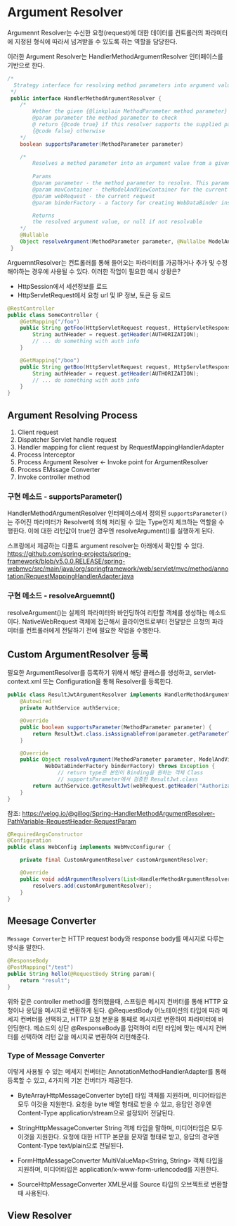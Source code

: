 # Argument Resolver

Argumennt Resolver는 수신한 요청(request)에 대한 데이터를 컨트롤러의 파라미터에 지정된 형식에 따라서 넘겨받을 수 있도록 하는 역할을 담당한다.

이러한 Argument Resolver는 HandlerMethodArgumentResolver 인터페이스를 기반으로 한다.

```Java
/*
  Strategy interface for resolving method parameters into argument values in the context of a given request
 */
 public interface HandlerMethodArgumentResolver {
    /*
        Wether the given {@linkplain MethodParameter method parameter} is supported by this resolver
        @param parameter the method parameter to check
        @ return {@code true} if this resolver supports the supplied parameter;
        {@code false} otherwise
    */
    boolean supportsParameter(MethodParameter parameter)

    /*
        Resolves a method parameter into an argument value from a given request. A {@link WebDataBinderFactory} provides a way to create a {@link WebDataBinder} instance when needed for data binding and type conversion purposes.
        
        Params
        @param parameter - the method parameter to resolve. This parameter must have previously been passed to {@link #supportsParameter} which must have returned {@code true}
        @param mavContainer - theModelAndViewContainer for the current request
        @param webRequest - the current request
        @param binderFactory - a factory for creating WebDataBinder instance

        Returns
        the resolved argument value, or null if not resolvable        
    */
    @Nullable
    Object resolveArgument(MethodParameter parameter, @Nullalbe ModelAndViewContainer mavContainer, NativeWebRequest webRequest, @Nullable WebDataBinderFactory binderFactory) throw Exception;
 }
```

ArguemntResolver는 컨트롤러를 통해 들어오는 파라미터를 가공하거나 추가 및 수정해야하는 경우에 사용될 수 있다.
이러한 작업이 필요한 예시 상황은?
- HttpSession에서 세션정보를 로드
- HttpServletRequest에서 요청 url 및 IP 정보, 토큰 등 로드

```Java
@RestController
public class SomeController {
    @GetMapping("/foo")
    public String getFoo(HttpServletRequest request, HttpServletResponse response) {
        String authHeader = request.getHeader(AUTHORIZATION);
        // ... do something with auth info
    }

    @GetMapping("/boo")
    public String getBoo(HttpServletRequest request, HttpServletResponse response) {
        String authHeader = request.getHeader(AUTHORIZATION);
        // ... do something with auth info
    }
}

```

## Argument Resolving Process
1. Client request
2. Dispatcher Servlet handle request
3. Handler mapping for client request by RequestMappingHandlerAdapter
4. Process Interceptor
5. Process Argument Resolver <- Invoke point for ArgumentResolver
6. Process EMssage Converter
7. Invoke controller method

### 구현 메소드 - supportsParameter()
HandlerMethodArgumentResolver 인터페이스에서 정의된 `supportsParameter()`는 주어진 파라미터가 Resolver에 의해 처리될 수 있는 Type인지 체크하는 역할을 수행한다. 이에 대한 리턴값이 true인 경우엔 resolveArgument()를 실행하게 된다.

스프링에서 제공하는 디폴트 argument resolver는 아래에서 확인할 수 있다.
https://github.com/spring-projects/spring-framework/blob/v5.0.0.RELEASE/spring-webmvc/src/main/java/org/springframework/web/servlet/mvc/method/annotation/RequestMappingHandlerAdapter.java


### 구현 메소드 - resolveArguemnt()
resolveArgument()는 실제의 파라미터와 바인딩하여 리턴할 객체를 생성하는 메소드이다.
NativeWebRequest 객체에 접근해서 클라이언트로부터 전달받은 요청의 파라미터를 컨트롤러에게 전달하기 전에 필요한 작업을 수행한다.

## Custom ArgumentResolver 등록
필요한 ArgumentResolver를 등록하기 위해서 해당 클래스를 생성하고, servlet-context.xml 또는 Configuration을 통해 Resolver를 등록한다.

```Java
public class ResultJwtArgumentResolver implements HandlerMethodArgumentResolver {
	@Autowired
	private AuthService authService;

	@Override
	public boolean supportsParameter(MethodParameter parameter) {
		return ResultJwt.class.isAssignableFrom(parameter.getParameterType());
	}

	@Override
	public Object resolveArgument(MethodParameter parameter, ModelAndViewContainer mavContainer, NativeWebRequest webRequest,
			WebDataBinderFactory binderFactory) throws Exception {
                // return type은 본인이 Binding을 원하는 객체 Class
                // supportsParameter에서 검증한 ResultJwt.class
		return authService.getResultJwt(webRequest.getHeader("Authorization"));
	}
}

```

참조: https://velog.io/@gillog/Spring-HandlerMethodArgumentResolver-PathVariable-RequestHeader-RequestParam



```Java
@RequiredArgsConstructor
@Configuration
public class WebConfig implements WebMvcConfigurer {

    private final CustomArgumentResolver customArgumentResolver;

    @Override
    public void addArgumentResolvers(List<HandlerMethodArgumentResolver> resolvers) {
        resolvers.add(customArgumentResolver);
    }
}
```

## Meesage Converter
`Message Converter`는 HTTP request body와 response body를 메시지로 다루는 방식을 말한다.

```Java
@ResponseBody
@PostMapping("/test")
public String hello(@RequestBody String param){
    return "result";
}
```
위와 같은 controller method를 정의했을때, 스프링은 메시지 컨버터를 통해 HTTP 요청이나 응답을 메시지로 변환하게 된다.
@RequestBody 어노테이션의 타입에 따라 메세지 컨버터를 선택하고, HTTP 요청 본문을 통째로 메시지로 변환하여 파라미터에 바인딩한다.
메소드의 상단 @ResponseBody를 입력하여 리턴 타입에 맞는 메시지 컨버터를 선택하여 리턴 값을 메시지로 변환하여 리턴해준다.

### Type of Message Converter

이렇게 사용될 수 있는 메세지 컨버터는 AnnotationMethodHandlerAdapter를 통해 등록할 수 있고, 4가지의 기본 컨버터가 제공된다.

- ByteArrayHttpMessageConverter
    byte[] 타입 객체를 지원하며, 미디어타입은 모두 이것을 지원한다.
    요청을 byte 배열 형태로 받을 수 있고, 응답인 경우엔 Content-Type application/stream으로 설정되어 전달된다.

- StringHttpMessageConverter
    String 객체 타입을 말하며, 미디어타입은 모두 이것을 지원한다.
    요청에 대한 HTTP 본문을 문자열 형태로 받고, 응답의 경우엔 Content-Type text/plain으로 전달된다.

- FormHttpMessageConverter
    MultiValueMap<String, String> 객체 타입을 지원하며, 미디어타입은 application/x-www-form-urlencoded를 지원한다.

- SourceHttpMessageConverter
    XML문서를 Source 타입의 오브젝트로 변환할 때 사용된다.




## View Resolver
